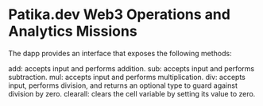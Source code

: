 # Patika.dev Web3 Operations and Analytics Missions

The dapp provides an interface that exposes the following methods:

add: accepts input and performs addition.
sub: accepts input and performs subtraction.
mul: accepts input and performs multiplication.
div: accepts input, performs division, and returns an optional type to guard against division by zero.
clearall: clears the cell variable by setting its value to zero.
